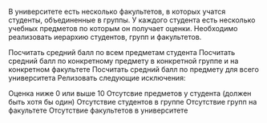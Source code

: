 В университете есть несколько факультетов, в которых учатся студенты, 
объединенные в группы. У каждого студента есть несколько учебных предметов по которым
он получает оценки. Необходимо реализовать иерархию студентов, групп и факультетов.

Посчитать средний балл по всем предметам студента
Посчитать средний балл по конкретному предмету в конкретной группе и на конкретном факультете
Посчитать средний балл по предмету для всего университета
Релизовать следующие исключения:

Оценка ниже 0 или выше 10
Отсутсвие предметов у студента (должен быть хотя бы один)
Отсутствие студентов в группе
Отсутствие групп на факультете
Отсутствие факультетов в университете